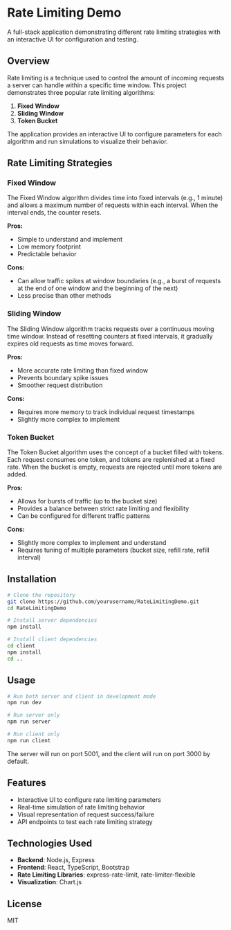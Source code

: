# Rate Limiting Demo

A full-stack application demonstrating different rate limiting strategies with an interactive UI for configuration and testing.

## Overview

Rate limiting is a technique used to control the amount of incoming requests a server can handle within a specific time window. This project demonstrates three popular rate limiting algorithms:

1. **Fixed Window**
2. **Sliding Window**
3. **Token Bucket**

The application provides an interactive UI to configure parameters for each algorithm and run simulations to visualize their behavior.

## Rate Limiting Strategies

### Fixed Window

The Fixed Window algorithm divides time into fixed intervals (e.g., 1 minute) and allows a maximum number of requests within each interval. When the interval ends, the counter resets.

**Pros:**
- Simple to understand and implement
- Low memory footprint
- Predictable behavior

**Cons:**
- Can allow traffic spikes at window boundaries (e.g., a burst of requests at the end of one window and the beginning of the next)
- Less precise than other methods

### Sliding Window

The Sliding Window algorithm tracks requests over a continuous moving time window. Instead of resetting counters at fixed intervals, it gradually expires old requests as time moves forward.

**Pros:**
- More accurate rate limiting than fixed window
- Prevents boundary spike issues
- Smoother request distribution

**Cons:**
- Requires more memory to track individual request timestamps
- Slightly more complex to implement

### Token Bucket

The Token Bucket algorithm uses the concept of a bucket filled with tokens. Each request consumes one token, and tokens are replenished at a fixed rate. When the bucket is empty, requests are rejected until more tokens are added.

**Pros:**
- Allows for bursts of traffic (up to the bucket size)
- Provides a balance between strict rate limiting and flexibility
- Can be configured for different traffic patterns

**Cons:**
- Slightly more complex to implement and understand
- Requires tuning of multiple parameters (bucket size, refill rate, refill interval)

## Installation

```bash
# Clone the repository
git clone https://github.com/yourusername/RateLimitingDemo.git
cd RateLimitingDemo

# Install server dependencies
npm install

# Install client dependencies
cd client
npm install
cd ..
```

## Usage

```bash
# Run both server and client in development mode
npm run dev

# Run server only
npm run server

# Run client only
npm run client
```

The server will run on port 5001, and the client will run on port 3000 by default.

## Features

- Interactive UI to configure rate limiting parameters
- Real-time simulation of rate limiting behavior
- Visual representation of request success/failure
- API endpoints to test each rate limiting strategy

## Technologies Used

- **Backend**: Node.js, Express
- **Frontend**: React, TypeScript, Bootstrap
- **Rate Limiting Libraries**: express-rate-limit, rate-limiter-flexible
- **Visualization**: Chart.js

## License

MIT